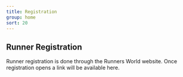 ```yaml
---
title: Registration
group: home
sort: 20
---
```


## Runner Registration

Runner registration is done through the Runners World website. Once registration opens a link will be available here.